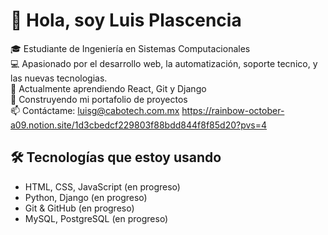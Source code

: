 # 👋 Hola, soy Luis Plascencia

🎓 Estudiante de Ingeniería en Sistemas Computacionales  
💻 Apasionado por el desarrollo web, la automatización, soporte tecnico, y las nuevas tecnologias.  
🌱 Actualmente aprendiendo React, Git y Django  
🚀 Construyendo mi portafolio de proyectos  
📫 Contáctame: luisg@cabotech.com.mx
https://rainbow-october-a09.notion.site/1d3cbedcf229803f88bdd844f8f85d20?pvs=4

## 🛠 Tecnologías que estoy usando
- HTML, CSS, JavaScript (en progreso)
- Python, Django (en progreso)
- Git & GitHub (en progreso)
- MySQL, PostgreSQL (en progreso)

